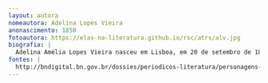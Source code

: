 ```yaml
---
layout: autora
nomeautora: Adelina Lopes Vieira
anonascimento: 1850
fotoautora: https://elas-na-literatura.github.io/rsc/atrs/alv.jpg
biografia: |
  Adelina Amélia Lopes Vieira nasceu em Lisboa, em 20 de setembro de 1850 e morreu no Rio de Janeiro, em 1922 (?). Seus pais vieram para o Brasil quando ela tinha um pouco mais de um ano. Foi escritora, contista, professora e teatróloga, ficou conhecida no Brasil como autora de contos para crianças. Escreveu peças de teatro, sonetos, foi tradutora e colaborou na imprensa no jornal "O Tempo", escrevendo sobre política, e na revista "A Mensageira".
fontes: |
  http://bndigital.bn.gov.br/dossies/periodicos-literatura/personagens-periodicos-literatura/adelina-lopes-vieira/
---
```

